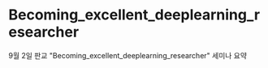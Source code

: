 # Becoming_excellent_deeplearning_researcher
9월 2일 판교 "Becoming_excellent_deeplearning_researcher" 세미나 요약
